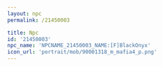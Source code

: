 ```yaml
---
layout: npc
permalink: /21450003

title: Npc
id: '21450003'
npc_name: 'NPCNAME_21450003_NAME:[F]BlackOnyx'
icon_url: 'portrait/mob/90001318_m_mafia4_p.png'
---
```

